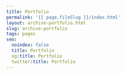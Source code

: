 ```yaml
---
title: Portfolio
permalink: '{{ page.fileSlug }}/index.html'
layout: archive-portfolio.html
slug: archive-portfolio
tags: pages
seo:
  noindex: false
  title: Portfolio
  og:title: Portfolio
  twitter:title: Portfolio
---
```



